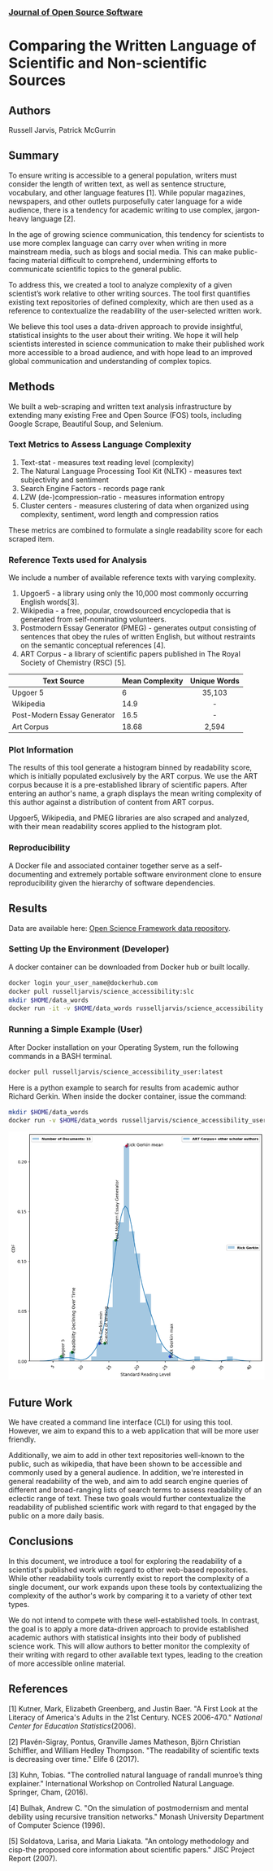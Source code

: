 ﻿

### [Journal of Open Source Software](https://joss.readthedocs.io/en/latest/submitting.html)

# Comparing the Written Language of Scientific and Non-scientific Sources

## Authors
Russell Jarvis, Patrick McGurrin

## Summary
To ensure writing is accessible to a general population, writers must consider the length of written text, as well as sentence structure, vocabulary, and other language features [1]. While popular magazines, newspapers, and other outlets purposefully cater language for a wide audience, there is a tendency for academic writing to use complex, jargon-heavy language [2]. 

In the age of growing science communication, this tendency for scientists to use more complex language can carry over when writing in more mainstream media, such as blogs and social media. This can make public-facing material difficult to comprehend, undermining efforts to communicate scientific topics to the general public.

To address this, we created a tool to analyze complexity of a given scientist’s work relative to other writing sources. The tool first quantifies existing text repositories of defined complexity, which are then used as a reference to contextualize the readability of the user-selected written work. 

We believe this tool uses a data-driven approach to provide insightful, statistical insights to the user about their writing. We hope it will help scientists interested in science communication to make their published work more accessible to a broad audience, and with hope lead to an improved global communication and understanding of complex topics.

## Methods
We built a web-scraping and written text analysis infrastructure by extending many existing Free and Open Source (FOS) tools, including Google Scrape, Beautiful Soup, and Selenium.

### Text Metrics to Assess Language Complexity
1.  Text-stat - measures text reading level (complexity)
2.  The Natural Language Processing Tool Kit (NLTK) - measures text subjectivity and sentiment
3.  Search Engine Factors - records page rank
4.  LZW (de-)compression-ratio - measures information entropy
5.  Cluster centers - measures clustering of data when organized using complexity, sentiment, word length and compression  ratios

These metrics are combined to formulate a single readability score for each scraped item. 

### Reference Texts used for Analysis
We include a number of available reference texts with varying complexity. 

1. Upgoer5 - a library using only the 10,000 most commonly occurring English words[3].
2. Wikipedia - a free, popular, crowdsourced encyclopedia that is generated from self-nominating volunteers.
3. Postmodern Essay Generator (PMEG) - generates output consisting of sentences that obey the rules of written English, but without restraints on the semantic conceptual references [4].
4. ART Corpus - a library of scientific papers published in The Royal Society of Chemistry (RSC) [5].


| Text Source | Mean Complexity | Unique Words |
|----------|----------|:-------------:|
| Upgoer 5                                     | 6                               | 35,103 |
| Wikipedia                                    | 14.9                            | -  |
| Post-Modern Essay Generator                  | 16.5                            | -  |
| Art Corpus                                   | 18.68                           | 2,594 |

### Plot Information 
The results of this tool generate a histogram binned by readability score, which is initially populated exclusively by the ART corpus. We use the ART corpus because it is a pre-established library of scientific papers. After entering an author's name, a graph displays the mean writing complexity of this author against a distribution of content from ART corpus.

Upgoer5, Wikipedia, and PMEG libraries are also scraped and analyzed, with their mean readability scores applied to the histogram plot. 

### Reproducibility
A Docker file and associated container together serve as a self-documenting and extremely portable software environment clone to ensure reproducibility given the hierarchy of software dependencies.

## Results
Data are available here: [Open Science Framework data repository](https://osf.io/dashboard).

### Setting Up the Environment (Developer)
A docker container can be downloaded from Docker hub or built locally.
```BASH
docker login your_user_name@dockerhub.com
docker pull russelljarvis/science_accessibility:slc
mkdir $HOME/data_words
docker run -it -v $HOME/data_words russelljarvis/science_accessibility:slc
```
### Running a Simple Example (User)
After Docker installation on your Operating System, run the following commands in a BASH terminal.
```BASH
docker pull russelljarvis/science_accessibility_user:latest
```
Here is a python example to search for results from academic author Richard Gerkin. When inside the docker container, issue the command:
```BASH
mkdir $HOME/data_words
docker run -v $HOME/data_words russelljarvis/science_accessibility_user "R Gerkin"
```

![Specific Author Relative to Distribution](for_markdown_repository.png)

## Future Work
We have created a command line interface (CLI) for using this tool. However, we aim to expand this to a web application that will be more user friendly. 

Additionally, we aim to add in other text repositories well-known to the public, such as wikipedia, that have been shown to be accessible and commonly used by a general audience. In addition, we're interested in general readability of the web, and aim to add search engine queries of different and broad-ranging lists of search terms to assess readability of an eclectic range of text. These two goals would further contextualize the readability of published scientific work with regard to that engaged by the public on a more daily basis.

## Conclusions
In this document, we introduce a tool for exploring the readability of a scientist's published work with regard to other web-based repositories. While other readability tools currently exist to report the complexity of a single document, our work expands upon these tools by contextualizing the complexity of the author's work by comparing it to a variety of other text types. 

We do not intend to compete with these well-established tools. In contrast, the goal is to apply a more data-driven approach to provide established academic authors with statistical insights into their body of published science work. This will allow authors to better monitor the complexity of their writing with regard to other available text types, leading to the creation of more accessible online material.

## References
[1] Kutner, Mark, Elizabeth Greenberg, and Justin Baer. "A First Look at the Literacy of America's Adults in the 21st Century. NCES 2006-470." _National Center for Education Statistics_(2006).

[2] Plavén-Sigray, Pontus, Granville James Matheson, Björn Christian Schiffler, and William Hedley Thompson. "The readability of scientific texts is decreasing over time." Elife 6 (2017).

[3] Kuhn, Tobias. "The controlled natural language of randall munroe’s thing explainer." International Workshop on Controlled Natural Language. Springer, Cham, (2016).

[4] Bulhak, Andrew C. "On the simulation of postmodernism and mental debility using recursive transition networks." Monash University Department of Computer Science (1996).  

[5] Soldatova, Larisa, and Maria Liakata. "An ontology methodology and cisp-the proposed core information about scientific papers." JISC Project Report (2007).
